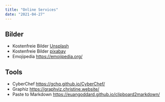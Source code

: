```yaml
---
title: "Online Services"
date: "2021-04-27"
---
```


## Bilder

- Kostenfreie Bilder [Unsplash](https://unsplash.com/)
- Kostenfreie Bilder [pixabay](https://pixabay.com/de)
- Emojipedia <https://emojipedia.org/>

## Tools

- CyberChef <https://gchq.github.io/CyberChef/>
- Graphiz <https://graphviz.christine.website/>
- Paste to Markdown <https://euangoddard.github.io/clipboard2markdown/>

